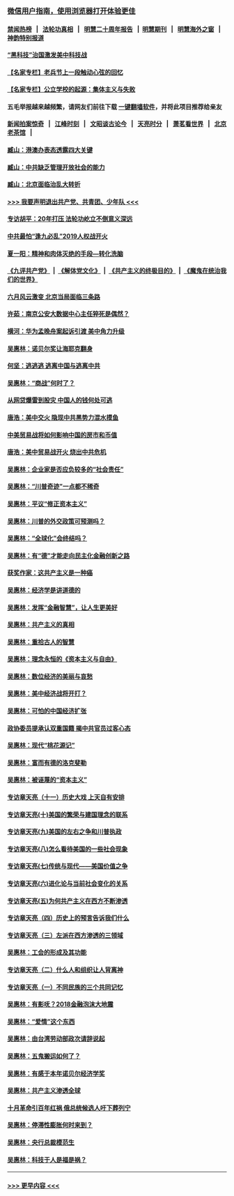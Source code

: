 ### [微信用户指南，使用浏览器打开体验更佳](https://github.com/gfw-breaker/banned-news1/blob/master/indexes/wechat-guide.md?t=0)
#### [禁闻热榜](热点新闻.md?t=0)  &nbsp;&nbsp;|&nbsp;&nbsp; [法轮功真相](https://github.com/gfw-breaker/truth/blob/master/README.md?t=0) &nbsp;&nbsp;|&nbsp;&nbsp; [明慧二十周年报告](https://github.com/gfw-breaker/mh-reports/blob/master/README.md?t=0) &nbsp;&nbsp;|&nbsp;&nbsp;[明慧期刊](https://github.com/gfw-breaker/mh-qikan) &nbsp;&nbsp;|&nbsp;&nbsp; [明慧海外之窗](https://github.com/gfw-breaker/mh-news/blob/master/README.md?t=0) &nbsp;&nbsp;|&nbsp;&nbsp; [神韵特别报道](https://github.com/gfw-breaker/mh-news/blob/master/shenyun.md?t=0)
#### [“黑科技”治国激发美中科技战](../pages/nsc423/n11638056.md?t=02071302) 
#### [【名家专栏】老兵节上一段触动心弦的回忆](../pages/nsc423/n11646016.md?t=02071302) 
#### [【名家专栏】公立学校的起源：集体主义与失败](../pages/nsc423/n11601833.md?t=02071302) 
#### 五毛举报越来越频繁，请网友们前往下载 [一键翻墙软件](https://github.com/gfw-breaker/ssr-accounts)，并将此项目推荐给亲友
#### [新闻拍案惊奇](https://github.com/gfw-breaker/banned-news1/blob/master/pages/link4.md) &nbsp;&nbsp;|&nbsp;&nbsp; [江峰时刻](https://github.com/gfw-breaker/banned-news1/blob/master/pages/link4.md) &nbsp;&nbsp;|&nbsp;&nbsp; [文昭谈古论今](https://github.com/gfw-breaker/banned-news1/blob/master/pages/link4.md) &nbsp;&nbsp;|&nbsp;&nbsp; [天亮时分](https://github.com/gfw-breaker/banned-news1/blob/master/pages/link4.md) &nbsp;&nbsp;|&nbsp;&nbsp; [萧茗看世界](https://github.com/gfw-breaker/banned-news1/blob/master/pages/link4.md) &nbsp;&nbsp;|&nbsp;&nbsp; [北京老茶馆](https://github.com/gfw-breaker/banned-news1/blob/master/pages/link4.md) &nbsp;&nbsp;|&nbsp;&nbsp; 
#### [臧山：港澳办表态透露四大关键](../pages/nsc423/n11421628.md?t=02071302) 
#### [臧山：中共缺乏管理开放社会的能力](../pages/nsc423/n11407457.md?t=02071302) 
#### [臧山：北京面临治乱大转折](../pages/nsc423/n11406895.md?t=02071302) 
#### [>>> 我要声明退出共产党、共青团、少年队 <<<](https://github.com/begood0513/goodnews/blob/master/quit/letter.md) 
#### [专访胡平：20年打压 法轮功屹立不倒意义深远](../pages/nsc423/n11398800.md?t=02071302) 
#### [中共最怕“逢九必乱”2019人权战开火](../pages/nsc423/n11385248.md?t=02071302) 
#### [夏一阳：精神和肉体灭绝的手段—转化洗脑](../pages/nsc423/n11368250.md?t=02071302) 
#### [《九评共产党》](https://github.com/begood0513/9ping.md/blob/master/README.md) &nbsp;|&nbsp; [《解体党文化》](../../../../jtdwh.md/blob/master/README.md)  &nbsp;|&nbsp; [《共产主义的终极目的》](../../../../gczydzjmd.md/blob/master/README.md) &nbsp;|&nbsp; [《魔鬼在统治我们的世界》](../../../../mgztzwmdsj.md/blob/master/README.md) 
#### [六月风云激变 北京当局面临三条路](../pages/nsc423/n11313668.md?t=02071302) 
#### [许茹：南京公安大数据中心主任猝死是偶然？](../pages/nsc423/n11064744.md?t=02071302) 
#### [横河：华为孟晚舟案起诉引渡 美中角力升级](../pages/nsc423/n11027230.md?t=02071302) 
#### [吴惠林：诺贝尔奖让海耶克翻身](../pages/nsc423/n10890049.md?t=02071302) 
#### [何坚：逃逃逃 逃离中国与逃离中共](../pages/nsc423/n10592891.md?t=02071302) 
#### [吴惠林：“商战”何时了？](../pages/nsc423/n10573558.md?t=02071302) 
#### [从网贷爆雷到股灾 中国人的钱何处可逃](../pages/nsc423/n10572800.md?t=02071302) 
#### [唐浩：美中交火 隐现中共黑势力混水摸鱼](../pages/nsc423/n10544040.md?t=02071302) 
#### [中美贸易战将如何影响中国的房市和币值](../pages/nsc423/n10543697.md?t=02071302) 
#### [唐浩：美中贸易战开火 烧出中共危机](../pages/nsc423/n10540126.md?t=02071302) 
#### [吴惠林：企业家是否应负较多的“社会责任”](../pages/nsc423/n10535022.md?t=02071302) 
#### [吴惠林：“川普奇迹”一点都不稀奇](../pages/nsc423/n10512808.md?t=02071302) 
#### [吴惠林：平议“修正资本主义”](../pages/nsc423/n10495724.md?t=02071302) 
#### [吴惠林：川普的外交政策可预测吗？](../pages/nsc423/n10462387.md?t=02071302) 
#### [吴惠林：“全球化”会终结吗？](../pages/nsc423/n10452838.md?t=02071302) 
#### [吴惠林：有“德”才能走向民主化金融创新之路](../pages/nsc423/n10432292.md?t=02071302) 
#### [获奖作家：这共产主义是一种癌](../pages/nsc423/n10431541.md?t=02071302) 
#### [吴惠林：经济学是讲道德的](../pages/nsc423/n10398014.md?t=02071302) 
#### [吴惠林：发挥“金融智慧”，让人生更美好](../pages/nsc423/n10375019.md?t=02071302) 
#### [吴惠林：共产主义的真相](../pages/nsc423/n10351394.md?t=02071302) 
#### [吴惠林：重拾古人的智慧](../pages/nsc423/n10337691.md?t=02071302) 
#### [吴惠林：理念永恒的《资本主义与自由》](../pages/nsc423/n10316274.md?t=02071302) 
#### [吴惠林：数位经济的美丽与哀愁](../pages/nsc423/n10292946.md?t=02071302) 
#### [吴惠林：美中经济战将开打？](../pages/nsc423/n10258825.md?t=02071302) 
#### [吴惠林：可怕的中国经济扩张](../pages/nsc423/n10219147.md?t=02071302) 
#### [政协委员提承认双重国籍 揭中共官员过客心态](../pages/nsc423/n10208809.md?t=02071302) 
#### [吴惠林：现代“桃花源记”](../pages/nsc423/n10185234.md?t=02071302) 
#### [吴惠林：富而有德的洛克斐勒](../pages/nsc423/n10142264.md?t=02071302) 
#### [吴惠林：被诬蔑的“资本主义”](../pages/nsc423/n10124816.md?t=02071302) 
#### [专访章天亮（十一）历史大戏 上天自有安排](../pages/nsc423/n10094905.md?t=02071302) 
#### [专访章天亮(十)美国的繁荣与建国理念的联系](../pages/nsc423/n10094899.md?t=02071302) 
#### [专访章天亮(九)美国的左右之争和川普执政](../pages/nsc423/n10094889.md?t=02071302) 
#### [专访章天亮(八)怎么看待美国的一些社会现象](../pages/nsc423/n10094857.md?t=02071302) 
#### [专访章天亮(七)传统与现代——美国价值之争](../pages/nsc423/n10093140.md?t=02071302) 
#### [专访章天亮(六)进化论与当前社会变化的关系](../pages/nsc423/n10092036.md?t=02071302) 
#### [专访章天亮(五)为何共产主义在西方不断渗透](../pages/nsc423/n10083620.md?t=02071302) 
#### [专访章天亮（四）历史上的预言告诉我们什么](../pages/nsc423/n10083606.md?t=02071302) 
#### [专访章天亮（三）左派在西方渗透的三领域](../pages/nsc423/n10081115.md?t=02071302) 
#### [吴惠林：工会的形成及其功能](../pages/nsc423/n10080633.md?t=02071302) 
#### [专访章天亮（二）什么人和组织让人背离神](../pages/nsc423/n10076637.md?t=02071302) 
#### [专访章天亮（一）不同民族的三个共同记忆](../pages/nsc423/n10074188.md?t=02071302) 
#### [吴惠林：有影呒？2018金融泡沫大地震](../pages/nsc423/n10040534.md?t=02071302) 
#### [吴惠林：“爱情”这个东西](../pages/nsc423/n10019423.md?t=02071302) 
#### [吴惠林：由台湾劳动部政次请辞说起](../pages/nsc423/n9979679.md?t=02071302) 
#### [吴惠林：五鬼搬运如何了？](../pages/nsc423/n9925338.md?t=02071302) 
#### [吴惠林：有感于本年诺贝尔经济学奖](../pages/nsc423/n9871883.md?t=02071302) 
#### [吴惠林：共产主义渗透全球](../pages/nsc423/n9812748.md?t=02071302) 
#### [十月革命引百年红祸 俄总统候选人吁下葬列宁](../pages/nsc423/n9810182.md?t=02071302) 
#### [吴惠林：停滞性膨胀何时来到？](../pages/nsc423/n9764136.md?t=02071302) 
#### [吴惠林：央行总裁模范生](../pages/nsc423/n9728134.md?t=02071302) 
#### [吴惠林：科技于人是福是祸？](../pages/nsc423/n9672982.md?t=02071302) 

----
#### [ >>> 更早内容 <<< ](../indexes/nsc423-earlier.md)
